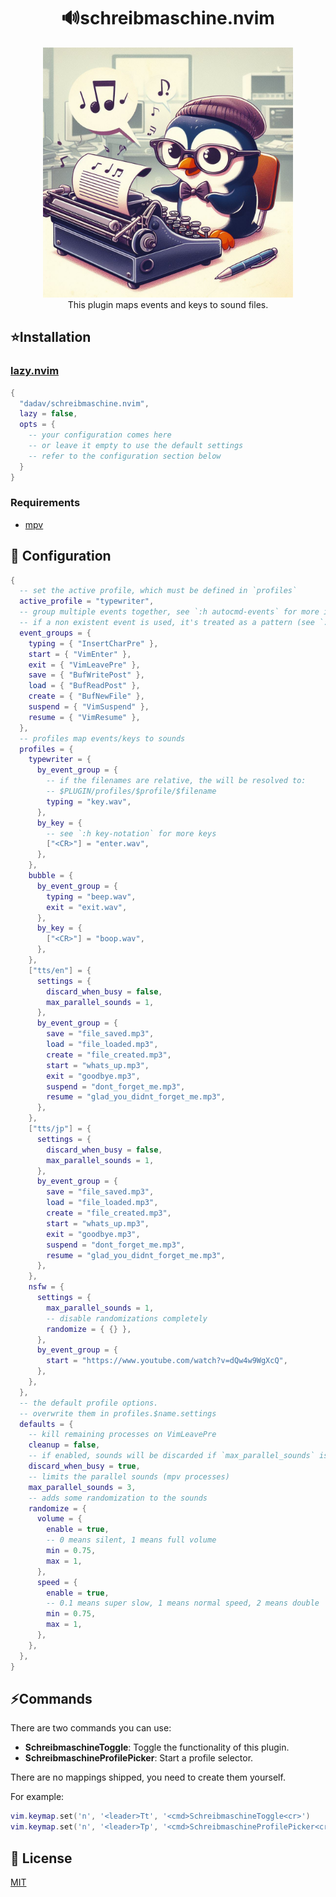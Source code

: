 <h1 align="center">🔊schreibmaschine.nvim</h1>

<p align="center">
  <img src="logo.jpg" width="400" />
  <br />
  This plugin maps events and keys to sound files.
</p>

## ⭐Installation

### [lazy.nvim](https://github.com/folke/lazy.nvim)

```lua
{
  "dadav/schreibmaschine.nvim",
  lazy = false,
  opts = {
    -- your configuration comes here
    -- or leave it empty to use the default settings
    -- refer to the configuration section below
  }
}
```

### Requirements

- [mpv](https://github.com/mpv-player/mpv)

## 🎨 Configuration

```lua
{
  -- set the active profile, which must be defined in `profiles`
  active_profile = "typewriter",
  -- group multiple events together, see `:h autocmd-events` for more informations
  -- if a non existent event is used, it's treated as a pattern (see `:h nvim_create_autocmd`)
  event_groups = {
    typing = { "InsertCharPre" },
    start = { "VimEnter" },
    exit = { "VimLeavePre" },
    save = { "BufWritePost" },
    load = { "BufReadPost" },
    create = { "BufNewFile" },
    suspend = { "VimSuspend" },
    resume = { "VimResume" },
  },
  -- profiles map events/keys to sounds
  profiles = {
    typewriter = {
      by_event_group = {
        -- if the filenames are relative, the will be resolved to:
        -- $PLUGIN/profiles/$profile/$filename
        typing = "key.wav",
      },
      by_key = {
        -- see `:h key-notation` for more keys
        ["<CR>"] = "enter.wav",
      },
    },
    bubble = {
      by_event_group = {
        typing = "beep.wav",
        exit = "exit.wav",
      },
      by_key = {
        ["<CR>"] = "boop.wav",
      },
    },
    ["tts/en"] = {
      settings = {
        discard_when_busy = false,
        max_parallel_sounds = 1,
      },
      by_event_group = {
        save = "file_saved.mp3",
        load = "file_loaded.mp3",
        create = "file_created.mp3",
        start = "whats_up.mp3",
        exit = "goodbye.mp3",
        suspend = "dont_forget_me.mp3",
        resume = "glad_you_didnt_forget_me.mp3",
      },
    },
    ["tts/jp"] = {
      settings = {
        discard_when_busy = false,
        max_parallel_sounds = 1,
      },
      by_event_group = {
        save = "file_saved.mp3",
        load = "file_loaded.mp3",
        create = "file_created.mp3",
        start = "whats_up.mp3",
        exit = "goodbye.mp3",
        suspend = "dont_forget_me.mp3",
        resume = "glad_you_didnt_forget_me.mp3",
      },
    },
    nsfw = {
      settings = {
        max_parallel_sounds = 1,
        -- disable randomizations completely
        randomize = { {} },
      },
      by_event_group = {
        start = "https://www.youtube.com/watch?v=dQw4w9WgXcQ",
      },
    },
  },
  -- the default profile options.
  -- overwrite them in profiles.$name.settings
  defaults = {
    -- kill remaining processes on VimLeavePre
    cleanup = false,
    -- if enabled, sounds will be discarded if `max_parallel_sounds` is reached
    discard_when_busy = true,
    -- limits the parallel sounds (mpv processes)
    max_parallel_sounds = 3,
    -- adds some randomization to the sounds
    randomize = {
      volume = {
        enable = true,
        -- 0 means silent, 1 means full volume
        min = 0.75,
        max = 1,
      },
      speed = {
        enable = true,
        -- 0.1 means super slow, 1 means normal speed, 2 means double
        min = 0.75,
        max = 1,
      },
    },
  },
}
```

## ⚡Commands

There are two commands you can use:

- **SchreibmaschineToggle**: Toggle the functionality of this plugin.
- **SchreibmaschineProfilePicker**: Start a profile selector.

There are no mappings shipped, you need to create them yourself.

For example:

```lua
vim.keymap.set('n', '<leader>Tt', '<cmd>SchreibmaschineToggle<cr>')
vim.keymap.set('n', '<leader>Tp', '<cmd>SchreibmaschineProfilePicker<cr>')
```

## 🔑 License

[MIT](./LICENSE)
